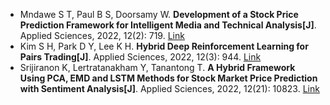 * Mndawe S T, Paul B S, Doorsamy W. <b>Development of a Stock Price Prediction Framework for Intelligent Media and Technical Analysis[J]</b>. Applied Sciences, 2022, 12(2): 719. [Link](https://www.mdpi.com/2076-3417/12/2/719)
* Kim S H, Park D Y, Lee K H. <b>Hybrid Deep Reinforcement Learning for Pairs Trading[J]</b>. Applied Sciences, 2022, 12(3): 944. [Link](https://www.mdpi.com/1454446)
* Srijiranon K, Lertratanakham Y, Tanantong T. <b>A Hybrid Framework Using PCA, EMD and LSTM Methods for Stock Market Price Prediction with Sentiment Analysis[J]</b>. Applied Sciences, 2022, 12(21): 10823. [Link](https://www.mdpi.com/1905956)
